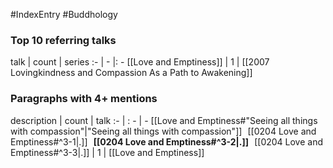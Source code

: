 #IndexEntry #Buddhology

### Top 10 referring talks
talk | count | series
:- | - |: -
[[Love and Emptiness]] | 1 | [[2007 Lovingkindness and Compassion As a Path to Awakening]]

### Paragraphs with 4+ mentions
description | count | talk
:- | : - | -
[[Love and Emptiness#"Seeing all things with compassion"\|"Seeing all things with compassion"]] &nbsp;&nbsp;[[0204 Love and Emptiness#^3-1\|.]] &nbsp; **[[0204 Love and Emptiness#^3-2\|.]]** &nbsp; [[0204 Love and Emptiness#^3-3\|.]] | 1 | [[Love and Emptiness]]

